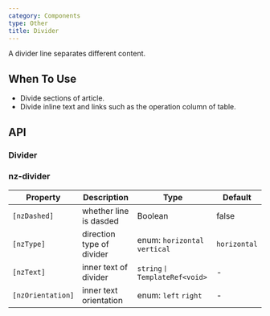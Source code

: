 ```yaml
---
category: Components
type: Other
title: Divider
---
```


A divider line separates different content.

## When To Use

- Divide sections of article.
- Divide inline text and links such as the operation column of table.

## API

### Divider

### nz-divider

| Property | Description | Type | Default |
| -------- | ----------- | ---- | ------- |
| `[nzDashed]` | whether line is dasded | Boolean | false |
| `[nzType]` | direction type of divider | enum: `horizontal` `vertical` | `horizontal` |
| `[nzText]` | inner text of divider | `string丨TemplateRef<void>` | - |
| `[nzOrientation]` | inner text orientation | enum: `left` `right` | - |
